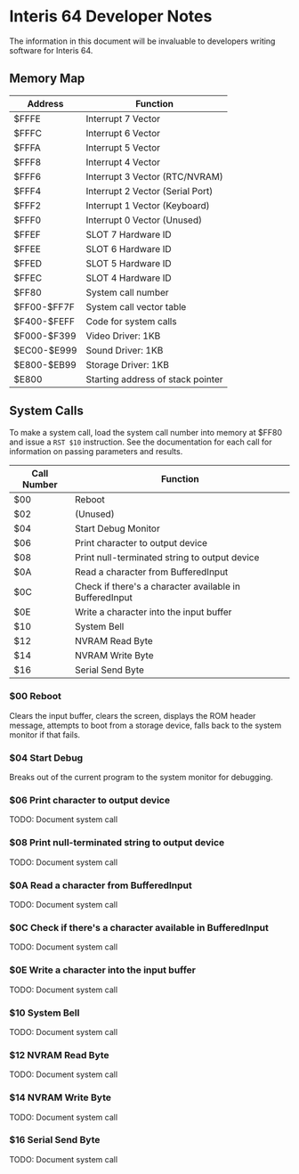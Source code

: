 # Interis 64 Developer Notes

The information in this document will be invaluable to developers writing software for Interis 64.

## Memory Map

| Address      | Function                          |
| ------------ | --------------------------------- |
|        $FFFE | Interrupt 7 Vector                |
|        $FFFC | Interrupt 6 Vector                |
|        $FFFA | Interrupt 5 Vector                |
|        $FFF8 | Interrupt 4 Vector                |
|        $FFF6 | Interrupt 3 Vector (RTC/NVRAM)    |
|        $FFF4 | Interrupt 2 Vector (Serial Port)  |
|        $FFF2 | Interrupt 1 Vector (Keyboard)     |
|        $FFF0 | Interrupt 0 Vector (Unused)       |
|        $FFEF | SLOT 7 Hardware ID                |
|        $FFEE | SLOT 6 Hardware ID                |
|        $FFED | SLOT 5 Hardware ID                |
|        $FFEC | SLOT 4 Hardware ID                |
|        $FF80 | System call number                |
| \$FF00-$FF7F | System call vector table          |
| \$F400-$FEFF | Code for system calls             |
| \$F000-$F399 | Video Driver: 1KB                 |
| \$EC00-$E999 | Sound Driver: 1KB                 |
| \$E800-$EB99 | Storage Driver: 1KB               |
|        $E800 | Starting address of stack pointer |


## System Calls

To make a system call, load the system call number into memory at $FF80 and issue a `RST $10` instruction. See the documentation for each call for information on passing parameters and results.

| Call Number | Function                                                |
| ----------- | ------------------------------------------------------- |
|         $00 | Reboot                                                  |
|         $02 | (Unused)                                                |
|         $04 | Start Debug Monitor                                     |
|         $06 | Print character to output device                        |
|         $08 | Print null-terminated string to output device           |
|         $0A | Read a character from BufferedInput                     |
|         $0C | Check if there's a character available in BufferedInput |
|         $0E | Write a character into the input buffer                 |
|         $10 | System Bell                                             |
|         $12 | NVRAM Read Byte                                         |
|         $14 | NVRAM Write Byte                                        |
|         $16 | Serial Send Byte                                        |

### $00 Reboot
Clears the input buffer, clears the screen, displays the ROM header message, attempts to boot from a storage device, falls back to the system monitor if that fails.

### $04 Start Debug
Breaks out of the current program to the system monitor for debugging.

### $06 Print character to output device
TODO: Document system call

### $08 Print null-terminated string to output device
TODO: Document system call

### $0A Read a character from BufferedInput
TODO: Document system call

### $0C Check if there's a character available in BufferedInput
TODO: Document system call

### $0E Write a character into the input buffer
TODO: Document system call

### $10 System Bell
TODO: Document system call

### $12 NVRAM Read Byte
TODO: Document system call

### $14 NVRAM Write Byte
TODO: Document system call

### $16 Serial Send Byte
TODO: Document system call
